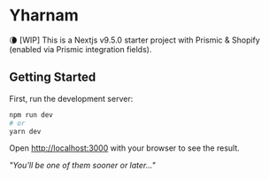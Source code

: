 # Yharnam

🌘 [WIP] This is a Nextjs v9.5.0 starter project with Prismic & Shopify (enabled via Prismic integration fields). 

## Getting Started

First, run the development server:

```bash
npm run dev
# or
yarn dev
```

Open [http://localhost:3000](http://localhost:3000) with your browser to see the result.

*"You'll be one of them sooner or later..."*